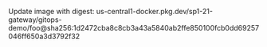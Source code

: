 Update image with digest: us-central1-docker.pkg.dev/sp1-21-gateway/gitops-demo/foo@sha256:1d2472cba8c8cb3a43a5840ab2ffe850100fcb0dd69257046ff650a3d3792f32 
